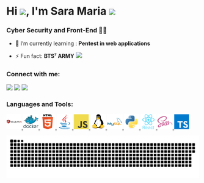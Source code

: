 <h1 align="left">Hi <img src="https://github.com/TheDudeThatCode/TheDudeThatCode/blob/master/Assets/Hi.gif" width="29px">, I'm Sara Maria <img src=https://media.giphy.com/media/SY8asU9xWlmgFolmSs/giphy.gif width="29px"></h1>

<h3 align="left">Cyber Security and Front-End 👨‍💻</h3>

- :green_book: I’m currently learning : **Pentest in web applications**

- ⚡ Fun fact: **BTS⁷ ARMY** <img src=https://media.giphy.com/media/PlZXrWlucZXYducnUv/giphy.gif width="15px">

<h3 align="left">Connect with me:</h3>
<p align="left">
<a href="https://twitter.com/maria_saritaa" target="blank"><img height= "20"src= "https://img.shields.io/badge/Twitter-1DA1F2?style=for-the-badge&logo=twitter&logoColor=white"></a>
<a href="https://linkedin.com/in/saramaria33" target="blank"><img height= "20"src= "https://img.shields.io/badge/LinkedIn-0077B5?style=for-the-badge&logo=linkedin&logoColor=whitee"></a>
<a href="mailto:sara.maria@dcx.ufpb.br" target="blank"><img height="20"src="https://img.shields.io/badge/Gmail-D14836?style=for-the-badge&logo=gmail&logoColor=white"></a>
</p>

<h3 align="left">Languages and Tools:</h3>
<p align="left"> <a href="https://angular.io" target="_blank"> <img src="https://raw.githubusercontent.com/devicons/devicon/master/icons/angularjs/angularjs-original-wordmark.svg" alt="angularjs" width="40" height="40"/> </a> <a href="https://www.docker.com/" target="_blank"> <img src="https://raw.githubusercontent.com/devicons/devicon/master/icons/docker/docker-original-wordmark.svg" alt="docker" width="40" height="40"/> </a> <a href="https://www.w3.org/html/" target="_blank"> <img src="https://raw.githubusercontent.com/devicons/devicon/master/icons/html5/html5-original-wordmark.svg" alt="html5" width="40" height="40"/> </a> <a href="https://www.java.com" target="_blank"> <img src="https://raw.githubusercontent.com/devicons/devicon/master/icons/java/java-original.svg" alt="java" width="40" height="40"/> </a> <a href="https://developer.mozilla.org/en-US/docs/Web/JavaScript" target="_blank"> <img src="https://raw.githubusercontent.com/devicons/devicon/master/icons/javascript/javascript-original.svg" alt="javascript" width="40" height="40"/> </a> <a href="https://www.linux.org/" target="_blank"> <img src="https://raw.githubusercontent.com/devicons/devicon/master/icons/linux/linux-original.svg" alt="linux" width="40" height="40"/> </a> <a href="https://www.mysql.com/" target="_blank"> <img src="https://raw.githubusercontent.com/devicons/devicon/master/icons/mysql/mysql-original-wordmark.svg" alt="mysql" width="40" height="40"/> </a> <a href="https://www.python.org" target="_blank"> <img src="https://raw.githubusercontent.com/devicons/devicon/master/icons/python/python-original.svg" alt="python" width="40" height="40"/> </a> <a href="https://reactjs.org/" target="_blank"> <img src="https://raw.githubusercontent.com/devicons/devicon/master/icons/react/react-original-wordmark.svg" alt="react" width="40" height="40"/> </a> <a href="https://sass-lang.com" target="_blank"> <img src="https://raw.githubusercontent.com/devicons/devicon/master/icons/sass/sass-original.svg" alt="sass" width="40" height="40"/> </a> <a href="https://www.typescriptlang.org/" target="_blank"> <img src="https://raw.githubusercontent.com/devicons/devicon/master/icons/typescript/typescript-original.svg" alt="typescript" width="40" height="40"/> </a> </p>


![Snake animation](https://github.com/saramaria/saramaria/blob/output/github-contribution-grid-snake.svg)

